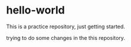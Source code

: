# hello-world
This is a practice repository, just getting started.

trying to do some changes in the this repository.
